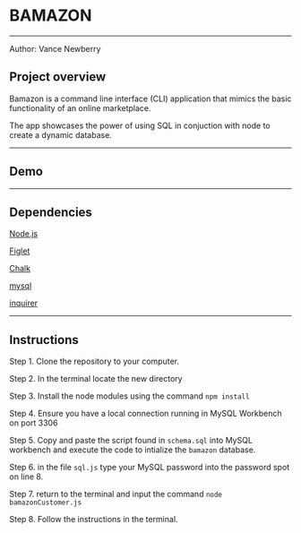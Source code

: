 <h1>BAMAZON</h1>
<hr>

Author: Vance Newberry
<h2> Project overview</h2>
Bamazon is a command line interface (CLI) application that mimics the basic functionality of an online marketplace.  

The app showcases the power of using SQL in conjuction with node to create a dynamic database.
<hr>
<h2>Demo</h2>
<hr>
<h2>Dependencies</h2>

[Node.js](https://nodejs.org/en/)

[Figlet](https://www.npmjs.com/package/figlet)

[Chalk](https://www.npmjs.com/package/chalk)

[mysql](https://www.npmjs.com/package/mysql)

[inquirer](https://www.npmjs.com/package/inquirer)

<hr>
<h2>Instructions</h2>
Step 1. Clone the repository to your computer.

Step 2. In the terminal locate the new directory

Step 3. Install the node modules using the command `npm install`

Step 4. Ensure you have a local connection running in MySQL Workbench on port 3306 

Step 5. Copy and paste the script found in `schema.sql` into MySQL workbench and execute the code to intialize the `bamazon` database.

Step 6. in the file `sql.js` type your MySQL password into the password spot on line 8.

Step 7. return to the terminal and input the command `node bamazonCustomer.js`

Step 8. Follow the instructions in the terminal.